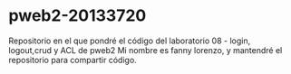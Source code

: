 # pweb2-20133720
Repositorio en el que pondré el código del laboratorio 08 - login, logout,crud y ACL de pweb2
Mi nombre es fanny lorenzo, y mantendré el repositorio para compartir código.
